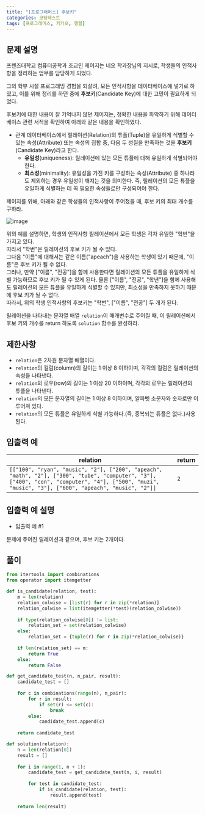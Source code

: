 ```yaml
---
title: "[프로그래머스] 후보키"
categories: 코딩테스트
tags: [프로그래머스, 카카오, 행렬]
---
```


## 문제 설명

프렌즈대학교 컴퓨터공학과 조교인 제이지는 네오 학과장님의 지시로, 학생들의 인적사항을 정리하는 업무를 담당하게 되었다.  

그의 학부 시절 프로그래밍 경험을 되살려, 모든 인적사항을 데이터베이스에 넣기로 하였고, 이를 위해 정리를 하던 중에 **후보키**(Candidate Key)에 대한 고민이 필요하게 되었다.  

후보키에 대한 내용이 잘 기억나지 않던 제이지는, 정확한 내용을 파악하기 위해 데이터베이스 관련 서적을 확인하여 아래와 같은 내용을 확인하였다.

- 관계 데이터베이스에서 릴레이션(Relation)의 튜플(Tuple)을 유일하게 식별할 수 있는 속성(Attribute) 또는 속성의 집합 중, 다음 두 성질을 만족하는 것을 **후보키**(Candidate Key)라고 한다.
    + **유일성**(uniqueness): 릴레이션에 있는 모든 튜플에 대해 유일하게 식별되어야 한다.
    + **최소성**(minimality): 유일성을 가진 키를 구성하는 속성(Attribute) 중 하나라도 제외하는 경우 유일성이 깨지는 것을 의미한다. 즉, 릴레이션의 모든 튜플을 유일하게 식별하는 데 꼭 필요한 속성들로만 구성되어야 한다.

제이지를 위해, 아래와 같은 학생들의 인적사항이 주어졌을 때, 후보 키의 최대 개수를 구하라.  

![image](https://grepp-programmers.s3.amazonaws.com/files/production/f1a3a40ede/005eb91e-58e5-4109-9567-deb5e94462e3.jpg)  

위의 예를 설명하면, 학생의 인적사항 릴레이션에서 모든 학생은 각자 유일한 "학번"을 가지고 있다.  
따라서 "학번"은 릴레이션의 후보 키가 될 수 있다.  
그다음 "이름"에 대해서는 같은 이름("apeach")을 사용하는 학생이 있기 때문에, "이름"은 후보 키가 될 수 없다.  
그러나, 만약 ["이름", "전공"]을 함께 사용한다면 릴레이션의 모든 튜플을 유일하게 식별 가능하므로 후보 키가 될 수 있게 된다.
물론 ["이름", "전공", "학년"]을 함께 사용해도 릴레이션의 모든 튜플을 유일하게 식별할 수 있지만, 최소성을 만족하지 못하기 때문에 후보 키가 될 수 없다.  
따라서, 위의 학생 인적사항의 후보키는 "학번", ["이름", "전공"] 두 개가 된다.  

릴레이션을 나타내는 문자열 배열 `relation`이 매개변수로 주어질 때, 이 릴레이션에서 후보 키의 개수를 return 하도록 `solution` 함수를 완성하라.

## 제한사항

- `relation`은 2차원 문자열 배열이다.
- `relation`의 컬럼(column)의 길이는 1 이상 8 이하이며, 각각의 컬럼은 릴레이션의 속성을 나타낸다.
- `relation`의 로우(row)의 길이는 1 이상 20 이하이며, 각각의 로우는 릴레이션의 튜플을 나타낸다.
- `relation`의 모든 문자열의 길이는 1 이상 8 이하이며, 알파벳 소문자와 숫자로만 이루어져 있다.
- `relation`의 모든 튜플은 유일하게 식별 가능하다.(즉, 중복되는 튜플은 없다.)사용된다.

## 입출력 예

|relation|return|
|--------|------|
|`[["100", "ryan", "music", "2"], ["200", "apeach", "math", "2"], ["300", "tube", "computer", "3"], ["400", "con", "computer", "4"], ["500", "muzi", "music", "3"], ["600", "apeach", "music", "2"]]`|`2`|

## 입출력 예 설명

- 입출력 예 #1

문제에 주어진 릴레이션과 같으며, 후보 키는 2개이다.

## 풀이

```python
from itertools import combinations
from operator import itemgetter

def is_candidate(relation, test):
    m = len(relation)
    relation_colwise = [list(r) for r in zip(*relation)]
    relation_colwise = list(itemgetter(*test)(relation_colwise))
    
    if type(relation_colwise[0]) != list:
        relation_set = set(relation_colwise)
    else:
        relation_set = {tuple(r) for r in zip(*relation_colwise)}
    
    if len(relation_set) == m:
        return True
    else:
        return False

def get_candidate_test(n, n_pair, result):
    candidate_test = []
    
    for c in combinations(range(n), n_pair):
        for r in result:
            if set(r) <= set(c):
                break
        else:
            candidate_test.append(c)
            
    return candidate_test

def solution(relation):
    n = len(relation[0])
    result = []
    
    for i in range(1, n + 1):
        candidate_test = get_candidate_test(n, i, result)
        
        for test in candidate_test:
            if is_candidate(relation, test):
                result.append(test)
    
    return len(result)
```